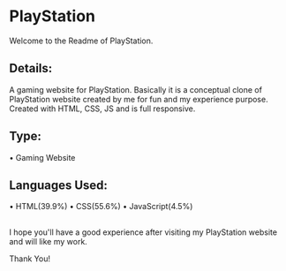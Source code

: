 # PlayStation

Welcome to the Readme of PlayStation.

## Details:
A gaming website for PlayStation. Basically it is a conceptual clone of PlayStation website created by me for fun and my experience purpose. Created with HTML, CSS, JS and is full responsive.

## Type:
• Gaming Website


## Languages Used:
• HTML(39.9%)
• CSS(55.6%)
• JavaScript(4.5%)

##
I hope you'll have a good experience after visiting my PlayStation website and will like my work.

Thank You!
